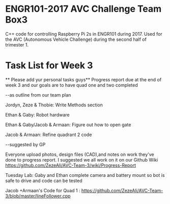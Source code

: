 # ENGR101-2017 AVC Challenge Team Box3
C++ code for controlling Raspberry Pi 2s in ENGR101 during 2017.
Used for the AVC (Autonomous Vehicle Challenge) during the second half of trimester 1.

# Task List for Week 3

** Please add yur personal tasks guys** Progress report due at the end of week 3 and our goals are to have quad one and two completed

--as outline from our team plan 

Jordyn, Zeze & Thobie: Write Methods section

Ethan & Gaby: Robot hardware 

Ethan & Gaby/Jacob & Armaan: Figure out how to open gate

Jacob & Armaan: Refine quadrant 2 code

--suggested by GP

Everyone upload photos, design files (CAD),and notes on work they've done to progress report. I suggested we all work on it on our Github Wiki  https://github.com/ZezeAli/AVC-Team-3/wiki/Progress-Report

Tuesday Lab: Gaby and Ethan complete camera and battery mount so bot is safe to drive and code can be tested  

Jacob +Armaan's Code for Quad 1 : https://github.com/ZezeAli/AVC-Team-3/blob/master/lineFollower.cpp


